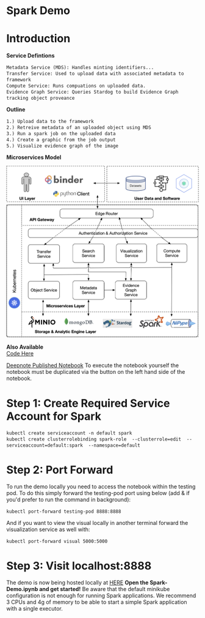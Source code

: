 # Spark Demo

# Introduction

**Service Defintions**

    Metadata Service (MDS): Handles minting identifiers...
    Transfer Service: Used to upload data with associated metadata to framework
    Compute Service: Runs compuations on uploaded data.
    Evidence Graph Service: Queries Stardog to build Evidence Graph tracking object proveance

**Outline**

    1.) Upload data to the framework
    2.) Retreive metadata of an uploaded object using MDS
    3.) Run a spark job on the uploaded data
    4.) Create a graphic from the job output
    5.) Visualize evidence graph of the image

**Microservices Model**


![png](fairscape.png)


**Also Available**
<br>
[Code Here](https://github.com/fairscape/Nipype-Demo)

[Deepnote Published Notebook](https://deepnote.com/publish/bc340822-0e82-4268-b78e-75ff37f19837)
To execute the notebook yourself the notebook must be duplicated via the button on the left hand side of the notebook.

# Step 1: **Create Required Service Account for Spark**



```shell
kubectl create serviceaccount -n default spark
kubectl create clusterrolebinding spark-role  --clusterrole=edit  --serviceaccount=default:spark  --namespace=default
```


# Step 2: Port Forward

To run the demo locally you need to access the notebook within the testing pod. To do this simply forward the testing-pod port using below (add & if you'd prefer to run the command in background):

```shell
kubectl port-forward testing-pod 8888:8888
```
And if you want to view the visual locally in another terminal forward the visualization service as well with:

```shell
kubectl port-forward visual 5000:5000
```

# Step 3: Visit localhost:8888
The demo is now being hosted locally at [HERE](http://localhost:8888)
**Open the Spark-Demo.ipynb and get started!**
Be aware that the default minikube configuration is not enough for running Spark applications. We recommend 3 CPUs and 4g of memory to be able to start a simple Spark application with a single executor. 
